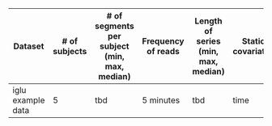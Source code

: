 | Dataset | # of subjects | # of segments per subject (min, max, median) | Frequency of reads | Length of series (min, max, median) | Static covariates | Dynamic covariates (known in the future) | Dynamic covariates (unknown in the future) |
| -- | -- | -- | -- | -- | -- | -- | -- |
| iglu example data | 5 | tbd | 5 minutes | tbd | time | none | none |
